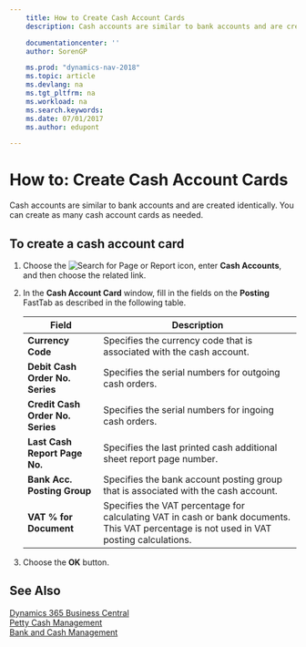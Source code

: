 ```yaml
---
    title: How to Create Cash Account Cards
    description: Cash accounts are similar to bank accounts and are created identically. You can create as many cash account cards as needed.

    documentationcenter: ''
    author: SorenGP

    ms.prod: "dynamics-nav-2018"
    ms.topic: article
    ms.devlang: na
    ms.tgt_pltfrm: na
    ms.workload: na
    ms.search.keywords:
    ms.date: 07/01/2017
    ms.author: edupont

---
```

# How to: Create Cash Account Cards
Cash accounts are similar to bank accounts and are created identically. You can create as many cash account cards as needed.  

## To create a cash account card  

1.  Choose the ![Search for Page or Report](../../media/ui-search/search_small.png "Search for Page or Report icon") icon, enter **Cash Accounts**, and then choose the related link.  
2.  In the **Cash Account Card** window, fill in the fields on the **Posting** FastTab as described in the following table.  

    |Field|Description|  
    |---------------------------------|---------------------------------------|  
    |**Currency Code**|Specifies the currency code that is associated with the cash account.|  
    |**Debit Cash Order No. Series**|Specifies the serial numbers for outgoing cash orders.|  
    |**Credit Cash Order No. Series**|Specifies the serial numbers for ingoing cash orders.|  
    |**Last Cash Report Page No.**|Specifies the last printed cash additional sheet report page number.|  
    |**Bank Acc. Posting Group**|Specifies the bank account posting group that is associated with the cash account.|  
    |**VAT % for Document**|Specifies the VAT percentage for calculating VAT in cash or bank documents. This VAT percentage is not used in VAT posting calculations.|  

3.  Choose the **OK** button.  

## See Also
[Dynamics 365 Business Central](https://docs.microsoft.com/dynamics365/business-central/)  
[Petty Cash Management](petty-cash-management.md)   
 [Bank and Cash Management](bank-and-cash-management.md)
